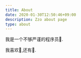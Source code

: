 ```yaml
---
title: About
date: 2020-01-30T12:50:46+09:00
description: Zzo about page
type: about
---
```


我是一个不够严谨的程序员:hear_no_evil:.

我喜欢:book:,还有:ping_pong:.